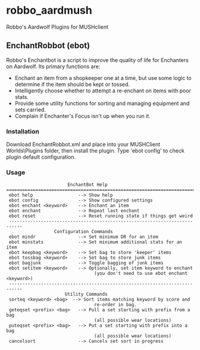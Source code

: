 # robbo_aardmush
Robbo's Aardwolf Plugins for MUSHclient

## EnchantRobbot (ebot)
Robbo's Enchantbot is a script to improve the quality of life for Enchanters on Aardwolf. Its primary functions are:
- Enchant an item from a shopkeeper one at a time, but use some logic to determine if the item should be kept or tossed.
- Intelligently choose whether to attempt a re-enchant on items with poor stats.
- Provide some utility functions for sorting and managing equipment and sets carried.
- Complain if Enchanter's Focus isn't up when you run it.

### Installation
Download EnchantRobbot.xml and place into your MUSHClient Worlds\Plugins folder, then install the plugin.
Type 'ebot config' to check plugin default configuration.

### Usage
```
                       EnchantBot Help
=============================================================================
 ebot help                 --> Show help
 ebot config               --> Show configured settings
 ebot enchant <keyword>    --> Enchant an item
 ebot enchant              --> Repeat last enchant
 ebot reset                --> Reset running state if things get weird
 ---------------------------------------------------------------------------
                  Configuration Commands
 ebot mindr                --> Set minimum DR for an item
 ebot minstats             --> Set minimum additional stats for an item
 ebot keepbag <keyword>    --> Set bag to store 'keeper' items
 ebot tossbag <keyword>    --> Set bag to store junk items
 ebot bagjunk              --> Toggle bagging of junk items
 ebot setitem <keyword>    --> Optionally, set item keyword to enchant
 	                             (you don't need to use ebot enchant <keyword>)
 ---------------------------------------------------------------------------
                      Utility Commands
 sorteq <keyword> <bag>  --> Sort items matching keyword by score and
 	                             re-order in bag.
 geteqset <prefix> <bag>   --> Pull a set starting with prefix from a bag
 	                             (all possible wear locations)
 puteqset <prefix> <bag>   --> Put a set starting with prefix into a bag
 	                             (all possible wear locations)
 cancelsort                --> Cancels set sort in progress
 ```